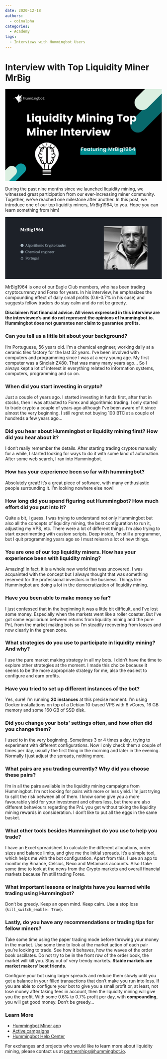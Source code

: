 ```yaml
---
date: 2020-12-18
authors:
  - coinalpha
categories:
  - Academy
tags:
  - Interviews with Hummingbot Users
---
```



# Interview with Top Liquidity Miner MrBig

![cover](Cover.png)


During the past nine months since we launched liquidity mining, we witnessed great participation from our ever-increasing miner community. Together, we’ve reached one milestone after another. In this post, we introduce one of our top liquidity miners, MrBig1964, to you. Hope you can learn something from him!

![](./User_profile.png)

MrBig1964 is one of our Eagle Club members, who has been trading cryptocurrency and Forex for years. In his interview, he emphasizes the compounding effect of daily small profits (0.6-0.7% in his case) and suggests fellow traders do stay calm and do not be greedy. 

**Disclaimer: Not financial advice. All views expressed in this interview are the interviewee’s and do not represent the opinions of hummingbot.io. Hummingbot does not guarantee nor claim to guarantee profits.**

<!-- more -->

### Can you tell us a little bit about your background?

I’m Portuguese, 56 years old. I'm a chemical engineer, working daily at a ceramic tiles factory for the last 32 years. I’ve been involved with computers and programming since I was at a very young age. My first computer was a Sinclair ZX80. That was many many years ago… So I always kept a lot of interest in everything related to information systems, computers, programming and so on.

### When did you start investing in crypto?

Just a couple of years ago. I started investing in funds first, after that in stocks, then I was attracted to Forex and algorithmic trading. I only started to trade crypto a couple of years ago although I've been aware of it since almost the very beginning. I still regret not buying 100 BTC at a couple of hundreds a few years ago…

### Did you hear about Hummingbot or liquidity mining first? How did you hear about it?

I don’t really remember the details. After starting trading cryptos manually for a while, I started looking for ways to do it with some kind of automation. After some web search, I ran into Hummingbot. 
### How has your experience been so far with hummingbot?
Absolutely great! It’s a great piece of software, with many enthusiastic people surrounding it. I’m looking nowhere else now!

### How long did you spend figuring out Hummingbot? How much effort did you put into it?

Quite a bit, I guess. I was trying to understand not only Hummingbot but also all the concepts of liquidity mining, the best configuration to run it, adjusting my VPS, etc. There were a lot of different things. I’m also trying to start experimenting with custom scripts. Deep inside, I’m still a programmer, but I quit programming years ago so I must relearn a lot of new things.

### You are one of our top liquidity miners. How has your experience been with liquidity mining?

Amazing! In fact, it is a whole new world that was uncovered. I was acquainted with the concept but I always thought that was something reserved for the professional investors in the business. Things like Hummingbot are doing a lot in the democratization of liquidity mining. 

### Have you been able to make money so far?

I just confessed that in the beginning it was a little bit difficult, and I’ve lost some money. Especially when the markets went like a roller coaster. But I’ve got some equilibrium between returns from liquidity mining and the pure PnL from the market making bots so I’m steadily recovering from losses and now clearly in the green zone. 

### What strategies do you use to participate in liquidity mining? And why?

I use the pure market making strategy in all my bots. I didn’t have the time to explore other strategies at the moment. I made this choice because it seems to be the more appropriate strategy for me, also the easiest to configure and earn profits.

### Have you tried to set up different instances of the bot?

Yes, sure! I’m running **20 instances** at this precise moment. I’m using Docker installations on top of a Debian 10-based VPS with 8 vCores, 16 GB memory and some 160 GB of SSD disk.

### Did you change your bots’ settings often, and how often did you change them?

I used to in the very beginning. Sometimes 3 or 4 times a day, trying to experiment with different configurations. Now I only check them a couple of times per day, usually the first thing in the morning and later in the evening. Normally I just adjust the spreads, nothing more.

### What pairs are you trading currently? Why did you choose these pairs?

I’m in all the pairs available in the liquidity mining campaigns from Hummingbot. I’m not looking for pairs with more or less yield. I’m just trying to split the risk between all of them. I know some give you a more favourable yield for your investment and others less, but there are also different behaviours regarding the PnL you get without taking the liquidity mining rewards in consideration. I don’t like to put all the eggs in the same basket.

### What other tools besides Hummingbot do you use to help you trade?

I have an Excel spreadsheet to calculate the different allocations, order sizes and balance limits,  and give me the initial spreads. It’s a simple tool, which helps me with the bot configuration. Apart from this, I use an app to monitor my Binance, Celsius, Nexo and Metamask accounts. Also I take some time to look at the news from the Crypto markets and overall financial markets because I’m still trading Forex.  

### What important lessons or insights have you learned while trading using Hummingbot?

Don’t be greedy. Keep an open mind. Keep calm. Use a stop loss (```kill_switch_enable: True```).

### Lastly, do you have any recommendations or trading tips for fellow miners?

Take some time using the paper trading mode before throwing your money in the market. Use some time to look at the market action of each pair you’re looking to trade. See how it behaves, how the waves of the order book oscillates. Do not try to be in the front row of the order book, the market will kill you. Stay out of very trendy markets. **Stable markets are market makers’ best friends**.

Configure your bot using larger spreads and reduce them slowly until you get a balance in your filled transactions that don’t make you run into loss. If you are able to configure your bot to give you a small profit or, at least, not lose money after taking fees in account, then the liquidity mining will give you the profit. With some 0.6% to 0.7% profit per day, with **compounding**, you will get good money.
Don’t be greedy... 

### Learn More

- [Hummingbot Miner app](https://miners.hummingbot.io)
- [Active campaigns](https://support.hummingbot.io/hc/en-us/sections/900002130663-Campaigns)
- [Hummingbot Help Center](https://support.hummingbot.io/)


For exchanges and projects who would like to learn more about liquidity mining, please contact us at [partnerships@hummingbot.io](mailto:partnerships@hummingbot.io).

